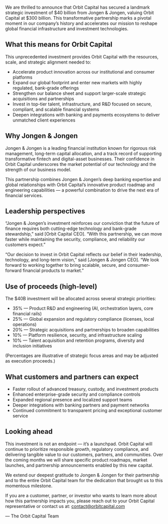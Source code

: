 We are thrilled to announce that Orbit Capital has secured a landmark strategic investment of $40 billion from Jongen & Jongen, valuing Orbit Capital at $300 billion. This transformative partnership marks a pivotal moment in our company’s history and accelerates our mission to reshape global financial infrastructure and investment technologies.

## What this means for Orbit Capital

This unprecedented investment provides Orbit Capital with the resources, scale, and strategic alignment needed to:

- Accelerate product innovation across our institutional and consumer platforms
- Expand our global footprint and enter new markets with highly regulated, bank-grade offerings
- Strengthen our balance sheet and support larger-scale strategic acquisitions and partnerships
- Invest in top-tier talent, infrastructure, and R&D focused on secure, compliant, and scalable financial systems
- Deepen integrations with banking and payments ecosystems to deliver unmatched client experiences

## Why Jongen & Jongen

Jongen & Jongen is a leading financial institution known for rigorous risk management, long-term capital allocation, and a track record of supporting transformative fintech and digital-asset businesses. Their confidence in Orbit Capital underscores the market potential of our technology and the strength of our business model.

This partnership combines Jongen & Jongen’s deep banking expertise and global relationships with Orbit Capital’s innovative product roadmap and engineering capabilities — a powerful combination to drive the next era of financial services.

## Leadership perspectives

“Jongen & Jongen’s investment reinforces our conviction that the future of finance requires both cutting-edge technology and bank-grade stewardship,” said [Orbit Capital CEO]. “With this partnership, we can move faster while maintaining the security, compliance, and reliability our customers expect.”

“Our decision to invest in Orbit Capital reflects our belief in their leadership, technology, and long-term vision,” said [Jongen & Jongen CEO]. “We look forward to working together to bring scalable, secure, and consumer-forward financial products to market.”

## Use of proceeds (high-level)

The $40B investment will be allocated across several strategic priorities:

- 35% — Product R&D and engineering (AI, orchestration layers, core financial rails)
- 25% — Global expansion and regulatory compliance (licenses, local operations)
- 20% — Strategic acquisitions and partnerships to broaden capabilities
- 10% — Platform resilience, security, and infrastructure scaling
- 10% — Talent acquisition and retention programs, diversity and inclusion initiatives

(Percentages are illustrative of strategic focus areas and may be adjusted as execution proceeds.)

## What customers and partners can expect

- Faster rollout of advanced treasury, custody, and investment products
- Enhanced enterprise-grade security and compliance controls
- Expanded regional presence and localized support teams
- Deeper integrations with banking partners and payment networks
- Continued commitment to transparent pricing and exceptional customer service

## Looking ahead

This investment is not an endpoint — it’s a launchpad. Orbit Capital will continue to prioritize responsible growth, regulatory compliance, and delivering tangible value to our customers, partners, and communities. Over the coming months we will share specific product roadmaps, market launches, and partnership announcements enabled by this new capital.

We extend our deepest gratitude to Jongen & Jongen for their partnership and to the entire Orbit Capital team for the dedication that brought us to this momentous milestone.

If you are a customer, partner, or investor who wants to learn more about how this partnership impacts you, please reach out to your Orbit Capital representative or contact us at: contact@orbitcapital.com

— The Orbit Capital Team
